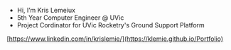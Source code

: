 - Hi, I’m Kris Lemeiux
- 5th Year Computer Engineer @ UVic
- Project Cordinator for UVic Rocketry's Ground Support Platform

[https://www.linkedin.com/in/krislemie/](https://klemie.github.io/Portfolio)

<!---
klemie/klemie is a ✨ special ✨ repository because its `README.md` (this file) appears on your GitHub profile.
You can click the Preview link to take a look at your changes.
--->
